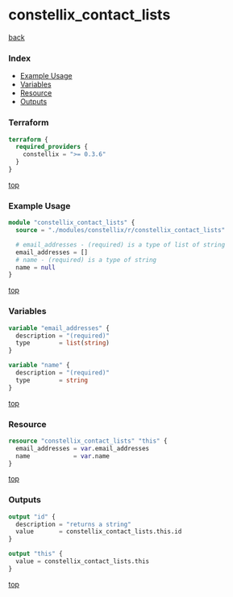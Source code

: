 # constellix_contact_lists

[back](../constellix.md)

### Index

- [Example Usage](#example-usage)
- [Variables](#variables)
- [Resource](#resource)
- [Outputs](#outputs)

### Terraform

```terraform
terraform {
  required_providers {
    constellix = ">= 0.3.6"
  }
}
```

[top](#index)

### Example Usage

```terraform
module "constellix_contact_lists" {
  source = "./modules/constellix/r/constellix_contact_lists"

  # email_addresses - (required) is a type of list of string
  email_addresses = []
  # name - (required) is a type of string
  name = null
}
```

[top](#index)

### Variables

```terraform
variable "email_addresses" {
  description = "(required)"
  type        = list(string)
}

variable "name" {
  description = "(required)"
  type        = string
}
```

[top](#index)

### Resource

```terraform
resource "constellix_contact_lists" "this" {
  email_addresses = var.email_addresses
  name            = var.name
}
```

[top](#index)

### Outputs

```terraform
output "id" {
  description = "returns a string"
  value       = constellix_contact_lists.this.id
}

output "this" {
  value = constellix_contact_lists.this
}
```

[top](#index)